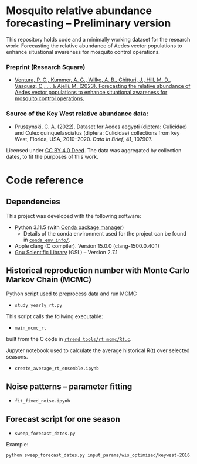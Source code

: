 # Mosquito relative abundance forecasting – Preliminary version

This repository holds code and a minimally working dataset for the research work: Forecasting the relative abundance of Aedes vector populations to enhance situational awareness for mosquito control operations.

### Preprint (Research Square)
* [Ventura, P. C., Kummer, A. G., Wilke, A. B., Chitturi, J., Hill, M. D., Vasquez, C., ... & Ajelli, M. (2023). Forecasting the relative abundance of Aedes vector populations to enhance situational awareness for mosquito control operations.](https://doi.org/10.21203/rs.3.rs-3464135/v1)

### Source of the Key West relative abundance data:
* Pruszynski, C. A. (2022). Dataset for Aedes aegypti (diptera: Culicidae) and Culex quinquefasciatus (diptera: Culicidae) collections from key West, Florida, USA, 2010–2020. _Data in Brief_, 41, 107907.
  
Licensed under [CC BY 4.0 Deed](https://creativecommons.org/licenses/by/4.0/). The data was aggregated by collection dates, to fit the purposes of this work.

# Code reference

## Dependencies

This project was developed with the following software:
- Python 3.11.5 (with [Conda package manager](https://conda.org/))
  - Details of the conda environment used for the project can be found in [`conda_env_info/`](conda_env_info/).
- Apple clang (C compiler). Version 15.0.0 (clang-1500.0.40.1)
- [Gnu Scientific Library](https://www.gnu.org/software/gsl/) (GSL) – Version 2.7.1

## Historical reproduction number with Monte Carlo Markov Chain (MCMC)

Python script used to preprocess data and run MCMC
- `study_yearly_rt.py`

This script calls the follwing executable: 
- `main_mcmc_rt`

built from the C code in [`rtrend_tools/rt_mcmc/Rt.c`](rtrend_tools/rt_mcmc/Rt.c).

Jupyter notebook used to calculate the average historical R(t) over selected seasons.
- `create_average_rt_ensemble.ipynb`

## Noise patterns – parameter fitting
- `fit_fixed_noise.ipynb`

## Forecast script for one season
- `sweep_forecast_dates.py`

Example:
```sh
python sweep_forecast_dates.py input_params/wis_optimized/keywest-2016.in outputs/wis-calibrated_fas/keywest/latest/optim/2016/
```


